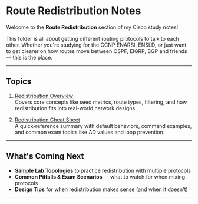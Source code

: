 # Route Redistribution Notes

Welcome to the **Route Redistribution** section of my Cisco study notes!

This folder is all about getting different routing protocols to talk to each other. Whether you're studying for the CCNP ENARSI, ENSLD, or just want to get clearer on how routes move between OSPF, EIGRP, BGP and friends — this is the place.

---

## Topics

1. [Redistribution Overview](redistribution-overview.md)  
   Covers core concepts like seed metrics, route types, filtering, and how redistribution fits into real-world network designs.

2. [Redistribution Cheat Sheet](redistribution-cheat-sheet.md)  
   A quick-reference summary with default behaviors, command examples, and common exam topics like AD values and loop prevention.

---

## What's Coming Next

- **Sample Lab Topologies** to practice redistribution with multiple protocols
- **Common Pitfalls & Exam Scenarios** — what to watch for when mixing protocols
- **Design Tips** for when redistribution makes sense (and when it doesn't)

---



